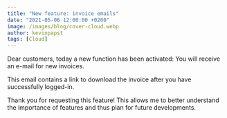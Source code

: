 ```yaml
---
title: "New feature: invoice emails"
date: "2021-05-06 12:00:00 +0200"
image: /images/blog/cover-cloud.webp
author: kevinpapst
tags: [Cloud]
---
```


Dear customers, today a new function has been activated: You will receive an e-mail for new invoices. 

This email contains a link to download the invoice after you have successfully logged-in.

Thank you for requesting this feature! This allows me to better understand the importance of features and thus plan for future developments.

